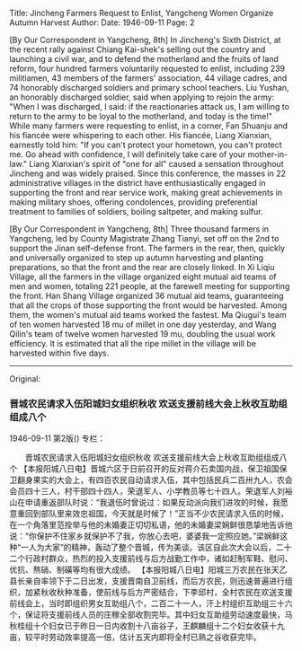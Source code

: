 Title: Jincheng Farmers Request to Enlist, Yangcheng Women Organize Autumn Harvest
Author:
Date: 1946-09-11
Page: 2

[By Our Correspondent in Yangcheng, 8th] In Jincheng's Sixth District, at the recent rally against Chiang Kai-shek's selling out the country and launching a civil war, and to defend the motherland and the fruits of land reform, four hundred farmers voluntarily requested to enlist, including 239 militiamen, 43 members of the farmers' association, 44 village cadres, and 74 honorably discharged soldiers and primary school teachers. Liu Yushan, an honorably discharged soldier, said when applying to rejoin the army: "When I was discharged, I said: if the reactionaries attack us, I am willing to return to the army to be loyal to the motherland, and today is the time!" While many farmers were requesting to enlist, in a corner, Fan Shuanju and his fiancée were whispering to each other. His fiancée, Liang Xianxian, earnestly told him: "If you can't protect your hometown, you can't protect me. Go ahead with confidence, I will definitely take care of your mother-in-law." Liang Xianxian's spirit of "one for all" caused a sensation throughout Jincheng and was widely praised. Since this conference, the masses in 22 administrative villages in the district have enthusiastically engaged in supporting the front and rear service work, making great achievements in making military shoes, offering condolences, providing preferential treatment to families of soldiers, boiling saltpeter, and making sulfur.

[By Our Correspondent in Yangcheng, 8th] Three thousand farmers in Yangcheng, led by County Magistrate Zhang Tianyi, set off on the 2nd to support the Jinan self-defense front. The farmers in the rear, then, quickly and universally organized to step up autumn harvesting and planting preparations, so that the front and the rear are closely linked. In Xi Liqiu Village, all the farmers in the village organized eight mutual aid teams of men and women, totaling 221 people, at the farewell meeting for supporting the front. Han Shang Village organized 36 mutual aid teams, guaranteeing that all the crops of those supporting the front would be harvested. Among them, the women's mutual aid teams worked the fastest. Ma Qiugui's team of ten women harvested 18 mu of millet in one day yesterday, and Wang Qilin's team of twelve women harvested 19 mu, doubling the usual work efficiency. It is estimated that all the ripe millet in the village will be harvested within five days.



<hr /> 

Original: 


### 晋城农民请求入伍阳城妇女组织秋收  欢送支援前线大会上秋收互助组组成八个

1946-09-11
第2版()
专栏：

　　晋城农民请求入伍阳城妇女组织秋收
    欢送支援前线大会上秋收互助组组成八个
    【本报阳城八日电】晋城六区于日前召开的反对蒋介石卖国内战，保卫祖国保卫翻身果实的大会上，有四百农民自动请求入伍，其中包括民兵二百卅九人，农会会员四十三人，村干部四十四人，荣退军人、小学教员等七十四人。荣退军人刘裕山在申请重返部队时说：“我退伍时曾说过：如果反动派向我们进攻的时候，我愿意重回到部队里来效忠祖国，今天就是时候了！”正当不少农民请求入伍的时候，在一个角落里范拴举与他的未婚妻正切切私语，他的未婚妻梁娴鲜很恳挚地告诉他说：“你保护不住家乡就保护不了我，你放心去吧，婆婆我一定照应她。”梁娴鲜这种“一人为大家”的精神，轰动了整个晋城，传为美谈。该区自此次大会以后，二十二个行政村群众，热烈的投入支援前线与后方战勤工作中，诸如赶制军鞋、慰问、优抗、熬硝、制磺等均有很大成绩。
    【本报阳城八日电】阳城三万农民在张天乙县长亲自率领下于二日出发，支援晋南自卫前线，而后方农民，则迅速普遍进行组织，加紧秋收秋种准备，使前线与后方严密结合，下李邱村，全村农民在欢送支援前线会上，当时即组织男女互助组八个，二百二十一人，汗上村组织互助组三十六个，保证将支援前线人员的庄稼全部收割完毕。其中妇女互助组劳动速度最快，马秋桂组十个妇女已于昨日一日内收割十八亩谷子，王麒麟组十二个妇女收获十九亩，较平时劳动效率提高一倍，估计五天内即将全村已熟之谷收获完毕。

